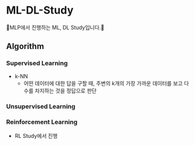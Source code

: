 # ML-DL-Study
📘MLP에서 진행하는 ML, DL Study입니다.📘 

## Algorithm

### Supervised Learning
- k-NN
  - 어떤 데이터에 대한 답을 구할 때, 주변의 k개의 가장 가까운 데이터를 보고 다수를 차지하는 것을 정답으로 판단

### Unsupervised Learning


### Reinforcement Learning
- RL Study에서 진행
